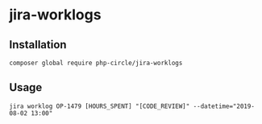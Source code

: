 # jira-worklogs

## Installation
`composer global require php-circle/jira-worklogs`

## Usage

`jira worklog OP-1479 [HOURS_SPENT] "[CODE_REVIEW]" --datetime="2019-08-02 13:00"`

